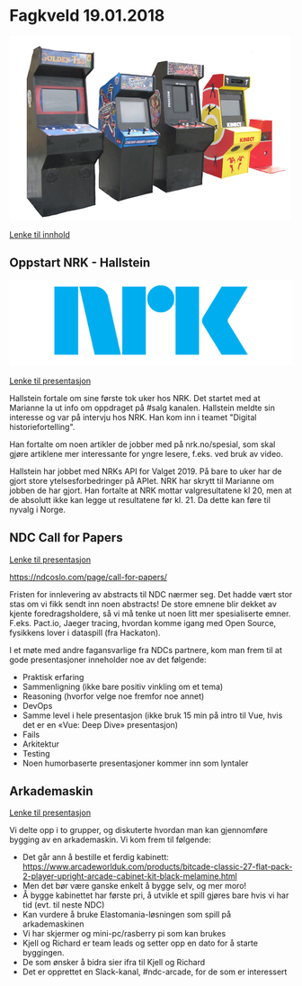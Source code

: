# Fagkveld 19.01.2018

![Arkademaskin](https://github.com/novanet/fagkvelder/blob/master/docs/20190131/content/arcadegames.gif)

[Lenke til innhold](https://github.com/novanet/fagkvelder/tree/master/docs/20190131/content)

## Oppstart NRK - Hallstein

![NRK](https://github.com/novanet/fagkvelder/blob/master/docs/20190131/content/Logo_NRK.gif)

[Lenke til presentasjon](https://github.com/novanet/fagkvelder/tree/master/docs/20190131/content/nrk.pdf)

Hallstein fortale om sine første tok uker hos NRK. Det startet med at Marianne la ut info om oppdraget på #salg kanalen. Hallstein meldte sin interesse og var på intervju hos NRK. Han kom inn i teamet "Digital historiefortelling".

Han fortalte om noen artikler de jobber med på nrk.no/spesial, som skal gjøre artiklene mer interessante for yngre lesere, f.eks. ved bruk av video.

Hallstein har jobbet med NRKs API for Valget 2019. På bare to uker har de gjort store ytelsesforbedringer på APIet. NRK har skrytt til Marianne om jobben de har gjort. Han fortalte at NRK mottar valgresultatene kl 20, men at de absolutt ikke kan legge ut resultatene før kl. 21. Da dette kan føre til nyvalg i Norge.

## NDC Call for Papers

[Lenke til presentasjon](https://github.com/novanet/fagkvelder/tree/master/docs/20190131/content/Fagkveld31012019Arkademaskin.pdf)

https://ndcoslo.com/page/call-for-papers/

Fristen for innlevering av abstracts til NDC nærmer seg. Det hadde vært stor stas om vi fikk sendt inn noen abstracts! De store emnene blir dekket av kjente foredragsholdere, så vi må tenke ut noen litt mer spesialiserte emner. F.eks. Pact.io, Jaeger tracing, hvordan komme igang med Open Source, fysikkens lover i dataspill (fra Hackaton).

I et møte med andre fagansvarlige fra NDCs partnere, kom man frem til at gode presentasjoner inneholder noe av det følgende:

* Praktisk erfaring
* Sammenligning (ikke bare positiv vinkling om et tema)
* Reasoning (hvorfor velge noe fremfor noe annet)
* DevOps
* Samme level i hele presentasjon (ikke bruk 15 min på intro til Vue, hvis det er en «Vue: Deep Dive» presentasjon)
* Fails
* Arkitektur
* Testing
* Noen humorbaserte presentasjoner kommer inn som lyntaler


## Arkademaskin

[Lenke til presentasjon](https://github.com/novanet/fagkvelder/tree/master/docs/20190131/content/Fagkveld31012019Arkademaskin.pdf)

Vi delte opp i to grupper, og diskuterte hvordan man kan gjennomføre bygging av en arkademaskin. Vi kom frem til følgende:

- Det går ann å bestille et ferdig kabinett: https://www.arcadeworlduk.com/products/bitcade-classic-27-flat-pack-2-player-upright-arcade-cabinet-kit-black-melamine.html
- Men det bør være ganske enkelt å bygge selv, og mer moro!
- Å bygge kabinettet har første pri, å utvikle et spill gjøres bare hvis vi har tid (evt. til neste NDC)
- Kan vurdere å bruke Elastomania-løsningen som spill på arkademaskinen
- Vi har skjermer og mini-pc/rasberry pi som kan brukes
- Kjell og Richard er team leads og setter opp en dato for å starte byggingen.
- De som ønsker å bidra sier ifra til Kjell og Richard
- Det er opprettet en Slack-kanal, #ndc-arcade, for de som er interessert
